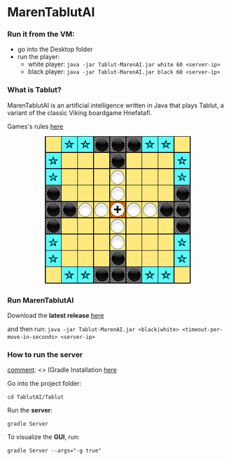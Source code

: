 # MarenTablutAI


### Run it from the VM:
- go into the Desktop folder
- run the player:
	- white player:
	`
java -jar Tablut-MarenAI.jar white 60 <server-ip>
`
	- black player:
	`
java -jar Tablut-MarenAI.jar black 60 <server-ip>
`


### What is Tablut?

MarenTablutAI is an artificial intelligence written in Java that plays Tablut, a variant of the classic Viking boardgame Hnefatafl. 

Games's rules [here](https://en.wikipedia.org/wiki/Tafl_games)


<p align="center"> 
   <img src="Tablut/src/main/resources/board-complete.png">
</p>



### Run MarenTablutAI

Download the **latest release** [here](https://github.com/lucamarini22/TablutAI/releases)

and then run:
`
java -jar Tablut-MarenAI.jar <black|white> <timeout-per-move-in-seconds> <server-ip>
`




### How to run the server

[comment]: <> (First install Gradle)

[comment]: <> (Gradle Installation [here](https://gradle.org/install/)

[comment]: <> (Clone this project:)
[comment]: <> ( ```
<> git clone https://github.com/lucamarini22/TablutAI
<> ```)

Go into the project folder:
```
cd TablutAI/Tablut
```

Run the **server**:
```
gradle Server
```

To visualize the **GUI**, run:
```
gradle Server --args="-g true"
```